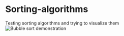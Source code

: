 # Sorting-algorithms
Testing sorting algorithms and trying to visualize them
![Bubble sort demonstration](demo/demo.gif)
